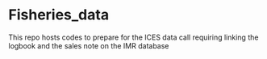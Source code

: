 # Fisheries_data

This repo hosts codes to prepare for the ICES data call requiring linking the logbook and the sales note on the IMR database
